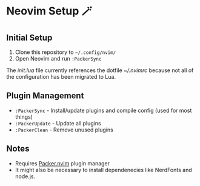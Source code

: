 # Neovim Setup 🪄

## Initial Setup
1. Clone this repository to `~/.config/nvim/`
2. Open Neovim and run `:PackerSync`

The *init.lua* file currently references the dotfile *~/.nvimrc* because not all of the configuration has been migrated to Lua.

## Plugin Management
- `:PackerSync` - Install/update plugins and compile config (used for most things)
- `:PackerUpdate` - Update all plugins
- `:PackerClean` - Remove unused plugins

## Notes
- Requires [Packer.nvim](https://github.com/wbthomason/packer.nvim) plugin manager
- It might also be necessary to install dependenecies like NerdFonts and node.js.
